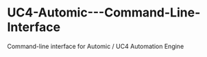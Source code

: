 UC4-Automic---Command-Line-Interface
====================================

Command-line interface for Automic / UC4 Automation Engine
